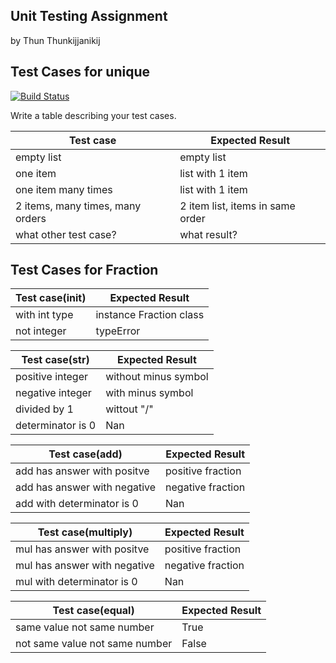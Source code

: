 ## Unit Testing Assignment

by Thun Thunkijjanikij


## Test Cases for unique

[![Build Status](https://travis-ci.com/Klan300/unittesting-Klan300.svg?branch=master)](https://travis-ci.com/your_acctid/demo-pyci)

Write a table describing your test cases.

| Test case              |  Expected Result    |
|------------------------|---------------------|
| empty list             |  empty list         |
| one item               |  list with 1 item   |
| one item many times    |  list with 1 item   |
| 2 items, many times, many orders | 2 item list, items in same order  |
| what other test case?  |  what result?       |


## Test Cases for Fraction

| Test case(init)         |  Expected Result    |
|------------------------|---------------------|
| with int type          |  instance Fraction class  |
| not integer            |   typeError  |

| Test case(str)         |  Expected Result    |
|------------------------|---------------------|
| positive integer       |  without minus symbol  |
| negative integer       |  with minus symbol  |
| divided by 1           |  wittout "/"        |
| determinator is 0      |  Nan                |

| Test case(add)         |  Expected Result    |
|------------------------|---------------------|
| add has answer with positve |  positive fraction |
| add has answer with negative  |  negative fraction |
| add with determinator is 0  |  Nan           |

| Test case(multiply)         |  Expected Result    |
|------------------------|---------------------|
| mul has answer with positve |  positive fraction |
| mul has answer with negative  |  negative fraction |
| mul with determinator is 0  |  Nan           |

| Test case(equal)         |  Expected Result    |
|------------------------|---------------------|
| same value not same number |  True |
| not same value not same number |  False |







